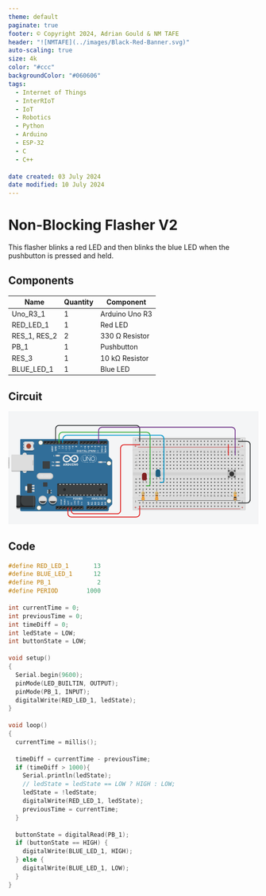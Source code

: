 ```yaml
---
theme: default
paginate: true
footer: © Copyright 2024, Adrian Gould & NM TAFE
header: "![NMTAFE](../images/Black-Red-Banner.svg)"
auto-scaling: true
size: 4k
color: "#ccc"
backgroundColor: "#060606"
tags: 
  - Internet of Things
  - InterRIoT
  - IoT
  - Robotics
  - Python
  - Arduino
  - ESP-32
  - C
  - C++

date created: 03 July 2024
date modified: 10 July 2024
---
```


# Non-Blocking Flasher V2

This flasher blinks a red LED and then blinks the blue LED when the pushbutton is pressed and held.

## Components
| Name         | Quantity | Component      |
| ------------ | -------- | -------------- |
| Uno_R3_1     | 1        | Arduino Uno R3 |
| RED_LED_1    | 1        | Red LED        |
| RES_1, RES_2 | 2        | 330 Ω Resistor |
| PB_1         | 1        | Pushbutton     |
| RES_3        | 1        | 10 kΩ Resistor |
| BLUE_LED_1   | 1        | Blue LED       |

## Circuit

![LED Flasher Circuit](../assets/Session-02-20240724162543.png)

## Code

```cpp
#define RED_LED_1		13
#define BLUE_LED_1		12
#define PB_1			 2
#define PERIOD		  1000

int currentTime = 0;
int previousTime = 0;
int timeDiff = 0;
int ledState = LOW;
int buttonState = LOW;

void setup()
{
  Serial.begin(9600);
  pinMode(LED_BUILTIN, OUTPUT);
  pinMode(PB_1, INPUT);
  digitalWrite(RED_LED_1, ledState);
}

void loop()
{
  currentTime = millis();
  
  timeDiff = currentTime - previousTime;
  if (timeDiff > 1000){
    Serial.println(ledState);
    // ledState = ledState == LOW ? HIGH : LOW;
    ledState = !ledState;
    digitalWrite(RED_LED_1, ledState);
    previousTime = currentTime;
  }
  
  buttonState = digitalRead(PB_1);
  if (buttonState == HIGH) {
    digitalWrite(BLUE_LED_1, HIGH);
  } else {
    digitalWrite(BLUE_LED_1, LOW); 
  }
}
```